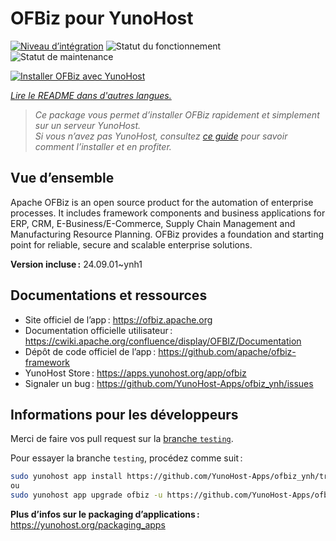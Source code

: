 <!--
Nota bene : ce README est automatiquement généré par <https://github.com/YunoHost/apps/tree/master/tools/readme_generator>
Il NE doit PAS être modifié à la main.
-->

# OFBiz pour YunoHost

[![Niveau d’intégration](https://apps.yunohost.org/badge/integration/ofbiz)](https://ci-apps.yunohost.org/ci/apps/ofbiz/)
![Statut du fonctionnement](https://apps.yunohost.org/badge/state/ofbiz)
![Statut de maintenance](https://apps.yunohost.org/badge/maintained/ofbiz)

[![Installer OFBiz avec YunoHost](https://install-app.yunohost.org/install-with-yunohost.svg)](https://install-app.yunohost.org/?app=ofbiz)

*[Lire le README dans d'autres langues.](./ALL_README.md)*

> *Ce package vous permet d’installer OFBiz rapidement et simplement sur un serveur YunoHost.*  
> *Si vous n’avez pas YunoHost, consultez [ce guide](https://yunohost.org/install) pour savoir comment l’installer et en profiter.*

## Vue d’ensemble

Apache OFBiz is an open source product for the automation of enterprise processes. It includes framework components and business applications for ERP, CRM, E-Business/E-Commerce, Supply Chain Management and Manufacturing Resource Planning. OFBiz provides a foundation and starting point for reliable, secure and scalable enterprise solutions. 


**Version incluse :** 24.09.01~ynh1
## Documentations et ressources

- Site officiel de l’app : <https://ofbiz.apache.org>
- Documentation officielle utilisateur : <https://cwiki.apache.org/confluence/display/OFBIZ/Documentation>
- Dépôt de code officiel de l’app : <https://github.com/apache/ofbiz-framework>
- YunoHost Store : <https://apps.yunohost.org/app/ofbiz>
- Signaler un bug : <https://github.com/YunoHost-Apps/ofbiz_ynh/issues>

## Informations pour les développeurs

Merci de faire vos pull request sur la [branche `testing`](https://github.com/YunoHost-Apps/ofbiz_ynh/tree/testing).

Pour essayer la branche `testing`, procédez comme suit :

```bash
sudo yunohost app install https://github.com/YunoHost-Apps/ofbiz_ynh/tree/testing --debug
ou
sudo yunohost app upgrade ofbiz -u https://github.com/YunoHost-Apps/ofbiz_ynh/tree/testing --debug
```

**Plus d’infos sur le packaging d’applications :** <https://yunohost.org/packaging_apps>
